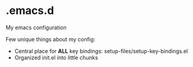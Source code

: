 .emacs.d
========

My emacs configuration

Few unique things about my config:

* Central place for **ALL** key bindings: setup-files/setup-key-bindings.el
* Organized init.el into little chunks

